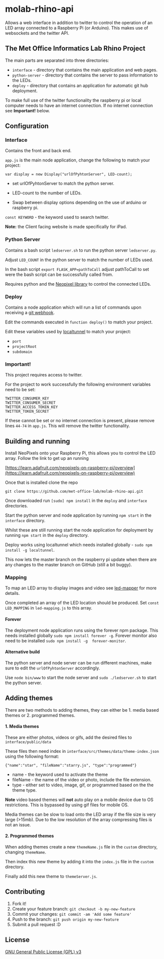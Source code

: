 # molab-rhino-api  
Allows a web interface in addition to twitter to control the operation of an LED array connected to a Raspberry Pi (or Arduino). This makes use of websockets and the twitter API.

## The Met Office Informatics Lab Rhino Project
The main parts are separated into three directories:
* `interface` - directory that contains the main application and web pages.
* `python-server` - directory that contains the server to pass information to the LEDs.
* `deploy` - directory that contains an application for automatic git hub deployment.

To make full use of the twitter functionality the raspberry pi or local computer needs to have an internet connection. If no internet connection see **Important!** below.

## Configuration

### Interface
Contains the front and back end.

`app.js` is the main node application, change the following to match your project:
```
var display = new Display("urlOfPyhtonServer", LED-count);
```
   - set urlOfPyhtonServer to match the python server.
   * LED-count to the number of LEDs.
   - Swap between display options depending on the use of arduino or raspberry pi.

`const KEYWORD` - the keyword used to search twitter.

**Note:** the Client facing website is made specifically for iPad.

### Python Server
Contains a bash script `ledserver.sh` to run the python server `ledserver.py`.

Adjust `LED_COUNT` in the python server to match the number of LEDs used.

In the bash script `export FLASK_APP=pathToCall` adjust pathToCall to set were the bash script can be successfully called from.

Requires python and the [Neopixel library](https://github.com/adafruit/Adafruit_NeoPixel) to control the connected LEDs.

### Deploy
Contains a node application which will run a list of commands upon receiving a [git webhook](https://help.github.com/articles/about-webhooks/).

Edit the commands executed in `function deploy()` to match your project.

Edit these variables used by [localtunnel](https://localtunnel.github.io/www/) to match your project:
* `port`
* `projectRoot`
* `subdomain`

### Important!
This project requires access to twitter.

For the project to work successfully the following environment variables need to be set:

```
TWITTER_CONSUMER_KEY
TWITTER_CONSUMER_SECRET
TWITTER_ACCESS_TOKEN_KEY
TWITTER_TOKEN_SECRET
```

If these cannot be set or no internet connection is present, please remove lines `44-74` in `app.js`. This will remove the twitter functionality.

## Building and running

Install NeoPixels onto your Raspberry Pi, this allows you to control the LED array. Follow the link to get up an running

[https://learn.adafruit.com/neopixels-on-raspberry-pi/overview](https://learn.adafruit.com/neopixels-on-raspberry-pi/overview)

Once that is installed clone the repo

```
git clone https://github.com/met-office-lab/molab-rhino-api.git
```

Once downloaded run `[sudo] npm install` in the `deploy` and `interface` directories.

Start the python server and node application by running `npm start` in the `interface` directory.

Whilst these are still running start the node application for deployment by running `npm start` in the `deploy` directory.

Deploy works using localtunnel which needs installed globally - `sudo npm install -g localtunnel`.

This now lets the master branch on the raspberry pi update when there are any changes to the master branch on GitHub (still a bit buggy).

### Mapping
To map an LED array to display images and video see [led-mapper](https://github.com/met-office-lab/led-mapper) for more details.

Once completed an array of the LED location should be produced. Set `const LED_MAPPING` in `led-mapping.js` to this array.

#### Forever
The deployment node application runs using the forever npm package. This needs installed globally `sudo npm install forever -g`. Forever monitor also need to be installed `sudo npm install -g  forever-monitor`.

#### Alternative build
The python server and node server can be run different machines, make sure to edit the `urlOfPyhtonServer` accordingly.

Use `node bin/www` to start the node server and `sudo ./ledserver.sh` to start the python server.

## Adding themes
There are two methods to adding themes, they can either be 1. media based themes or 2. programmed themes.

#### 1. Media themes
These are either photos, videos or gifs, add the desired files to `interface/public/data`

These files then need index in `interface/src/themes/data/theme-index.json` using the following format:

```
{"name":"star", "fileName":"starry.js", "type":"programmed"}
```

  - name - the keyword used to activate the theme
  - fileName - the name of the video or photo, include the file extension.
  - type - either set to video, image, gif, or programmed based on the the theme type.

**Note** video based themes will **not** auto play on a mobile device due to OS restrictions. This is bypassed by using gif files for mobile OS.  

Media themes can be slow to load onto the LED array if the file size is very large (>15mb). Due to the low resolution of the array compressing files is not an issue. 

#### 2. Programmed themes
When adding themes create a new `themeName.js` file in the `custom` directory, changing `themeName`.

Then index this new theme by adding it into the `index.js` file in the `custom` directory.

Finally add this new theme to `themeServer.js`.

## Contributing

1. Fork it!
2. Create your feature branch: `git checkout -b my-new-feature`
3. Commit your changes: `git commit -am 'Add some feature'`
4. Push to the branch: `git push origin my-new-feature`
5. Submit a pull request :D

## License

[GNU General Public License (GPL) v3](https://www.gnu.org/licenses/gpl-3.0.en.html)
